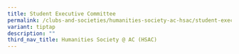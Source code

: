 ```yaml
---
title: Student Executive Committee
permalink: /clubs-and-societies/humanities-society-ac-hsac/student-executive-committee/
variant: tiptap
description: ""
third_nav_title: Humanities Society @ AC (HSAC)
---
```

